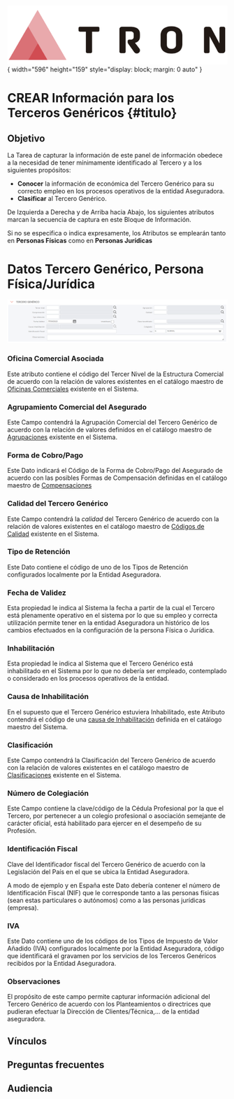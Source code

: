 ![Imagen LOGO](./00-Imagen/logo-TRON.png){ width="596" height="159" style="display: block; margin: 0 auto" }

# CREAR Información para los Terceros Genéricos {#titulo}

## Objetivo

La Tarea de capturar la información de este panel de información obedece a la necesidad de tener mínimamente identificado al Tercero y a los siguientes propósitos:

- **Conocer** la información de económica del Tercero Genérico para su correcto empleo en los procesos operativos de la entidad Aseguradora.
- **Clasificar** al Tercero Genérico.

De Izquierda a Derecha y de Arriba hacia Abajo, los siguientes atributos marcan la secuencia de captura en este Bloque de Información.

Si no se especifica o indica expresamente, los Atributos se emplearán tanto en **Personas Físicas** como en **Personas Jurídicas**

# Datos Tercero Genérico, Persona Física/Jurídica

![Datos Tercero Genérico](./00-Imagen/Datos-Terceros-Genericos.png)

### **Oficina Comercial Asociada**

Este atributo contiene el código del Tercer Nivel de la Estructura Comercial de acuerdo con la relación de valores existentes en el catálogo maestro de [Oficinas Comerciales](../../../../../../01-TRON/01-Documentacion/01-Modulos/01-Comunes/01-Definicion/02-Estructura-Comercial/DEFINICION-Nivel3-Estructura-Comercial.md#titulo) existente en el Sistema.

### **Agrupamiento Comercial del Asegurado**

Este Campo contendrá la Agrupación Comercial del Tercero Genérico  de acuerdo con la relación de valores definidos en el catálogo maestro de [Agrupaciones](../../../../../../01-TRON/01-Documentacion/01-Modulos/02-Terceros/01-Definicion/01-Comun/DEFINICION-de-Agrupacion.md#titulo) existente en el Sistema.

### **Forma de Cobro/Pago**

Este Dato indicará el Código de la Forma de Cobro/Pago del Asegurado de acuerdo con las posibles Formas de Compensación definidas en el catálogo maestro de [Compensaciones](../../../../../../01-TRON/NOLINK.md)

### **Calidad del Tercero Genérico**

Este Campo contendrá la *calidad* del Tercero Genérico de acuerdo con la relación de valores existentes en el catálogo maestro de [Códigos de Calidad](../../../../../../01-TRON/01-Documentacion/01-Modulos/02-Terceros/01-Definicion/01-Comun/DEFINICION-de-Codigo-de-Calidad.md#titulo) existente en el Sistema.

### **Tipo de Retención**

Este Dato contiene el código de uno de los Tipos de Retención configurados localmente por la Entidad Aseguradora.

### **Fecha de Validez**

Esta propiedad le indica al Sistema la fecha a partir de la cual el Tercero está plenamente operativo en el sistema por lo que su empleo y correcta utilización permite tener en la entidad Aseguradora un histórico de los cambios efectuados en la configuración de la persona Física o Jurídica.

### **Inhabilitación**

Esta propiedad le indica al Sistema que el Tercero Genérico  está inhabilitado en el Sistema por lo que no debería ser empleado, contemplado o considerado en los procesos operativos de la entidad.

### **Causa de Inhabilitación**

En el supuesto que el Tercero Genérico  estuviera Inhabilitado, este Atributo contendrá el código de una [causa de Inhabilitación](../../../../../../01-TRON/01-Documentacion/01-Modulos/02-Terceros/01-Definicion/01-Comun/DEFINICION-de-Causa-de-Inhabilitacion-por-Actividad.md#titulo) definida en el catálogo maestro del Sistema.

### **Clasificación**

Este Campo contendrá la Clasificación del Tercero Genérico de acuerdo con la relación de valores existentes en el catálogo maestro de [Clasificaciones](../../../../../../01-TRON/01-Documentacion/01-Modulos/02-Terceros/01-Definicion/01-Comun/DEFINICION-de-Clasificacion.md#titulo) existente en el Sistema.

### **Número de Colegiación**

Este Campo contiene la clave/código de la Cédula Profesional por la que el Tercero, por pertenecer a un colegio profesional o asociación semejante de carácter oficial, está habilitado para ejercer en el desempeño de su Profesión.

### **Identificación Fiscal**

Clave del Identificador fiscal del Tercero Genérico de acuerdo con la Legislación del País en el que se ubica la Entidad Aseguradora.

A modo de ejemplo y en España este Dato debería contener el número de Identificación Fiscal (NIF) que le corresponde tanto a las personas físicas (sean estas particulares o autónomos) como a las personas jurídicas (empresa).

### **IVA**

Este Dato contiene uno de los códigos de los Tipos de Impuesto de Valor Añadido (IVA) configurados localmente por la Entidad Aseguradora, código que identificará el gravamen por los servicios de los Terceros Genéricos recibidos por la Entidad Aseguradora.

### **Observaciones**

El propósito de este campo permite capturar información adicional del Tercero Genérico de acuerdo con los Planteamientos o directrices que pudieran efectuar la Dirección de Clientes/Técnica,... de la entidad aseguradora.

## Vínculos

## Preguntas frecuentes

## Audiencia